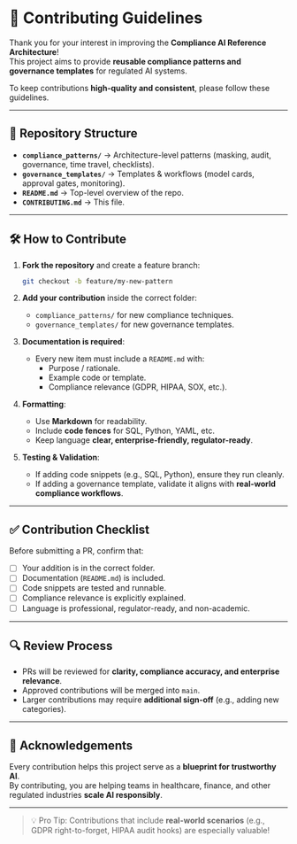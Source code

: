 # 🤝 Contributing Guidelines

Thank you for your interest in improving the **Compliance AI Reference Architecture**!  
This project aims to provide **reusable compliance patterns and governance templates** for regulated AI systems.  

To keep contributions **high-quality and consistent**, please follow these guidelines.

---

## 📂 Repository Structure

- **`compliance_patterns/`** → Architecture-level patterns (masking, audit, governance, time travel, checklists).  
- **`governance_templates/`** → Templates & workflows (model cards, approval gates, monitoring).  
- **`README.md`** → Top-level overview of the repo.  
- **`CONTRIBUTING.md`** → This file.

---

## 🛠️ How to Contribute

1. **Fork the repository** and create a feature branch:
   ```bash
   git checkout -b feature/my-new-pattern
   ```

2. **Add your contribution** inside the correct folder:
   - `compliance_patterns/` for new compliance techniques.  
   - `governance_templates/` for new governance templates.  

3. **Documentation is required**:  
   - Every new item must include a `README.md` with:
     - Purpose / rationale.  
     - Example code or template.  
     - Compliance relevance (GDPR, HIPAA, SOX, etc.).  

4. **Formatting**:  
   - Use **Markdown** for readability.  
   - Include **code fences** for SQL, Python, YAML, etc.  
   - Keep language **clear, enterprise-friendly, regulator-ready**.  

5. **Testing & Validation**:  
   - If adding code snippets (e.g., SQL, Python), ensure they run cleanly.  
   - If adding a governance template, validate it aligns with **real-world compliance workflows**.  

---

## ✅ Contribution Checklist

Before submitting a PR, confirm that:

- [ ] Your addition is in the correct folder.  
- [ ] Documentation (`README.md`) is included.  
- [ ] Code snippets are tested and runnable.  
- [ ] Compliance relevance is explicitly explained.  
- [ ] Language is professional, regulator-ready, and non-academic.  

---

## 🔍 Review Process

- PRs will be reviewed for **clarity, compliance accuracy, and enterprise relevance**.  
- Approved contributions will be merged into `main`.  
- Larger contributions may require **additional sign-off** (e.g., adding new categories).  

---

## 🙏 Acknowledgements

Every contribution helps this project serve as a **blueprint for trustworthy AI**.  
By contributing, you are helping teams in healthcare, finance, and other regulated industries **scale AI responsibly**.

---

> 💡 Pro Tip: Contributions that include **real-world scenarios** (e.g., GDPR right-to-forget, HIPAA audit hooks) are especially valuable!
